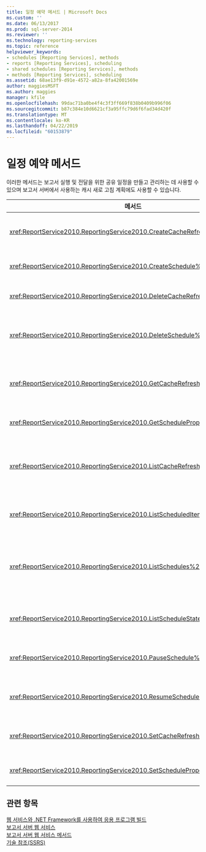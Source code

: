 ```yaml
---
title: 일정 예약 메서드 | Microsoft Docs
ms.custom: ''
ms.date: 06/13/2017
ms.prod: sql-server-2014
ms.reviewer: ''
ms.technology: reporting-services
ms.topic: reference
helpviewer_keywords:
- schedules [Reporting Services], methods
- reports [Reporting Services], scheduling
- shared schedules [Reporting Services], methods
- methods [Reporting Services], scheduling
ms.assetid: 68ae13f9-d91e-4572-a82a-8fa42001569e
author: maggiesMSFT
ms.author: maggies
manager: kfile
ms.openlocfilehash: 99dac71ba0be4f4c3f3ff669f838b0409b996f06
ms.sourcegitcommit: b87c384e10d6621cf3a95ffc79d6f6fad34d420f
ms.translationtype: MT
ms.contentlocale: ko-KR
ms.lasthandoff: 04/22/2019
ms.locfileid: "60153879"
---
```

# <a name="scheduling-methods"></a>일정 예약 메서드
  이러한 메서드는 보고서 실행 및 전달을 위한 공유 일정을 만들고 관리하는 데 사용할 수 있으며 보고서 서버에서 사용하는 캐시 새로 고침 계획에도 사용할 수 있습니다.  
  
|메서드|작업|  
|------------|------------|  
|<xref:ReportService2010.ReportingService2010.CreateCacheRefreshPlan%2A>|항목에 대한 캐시 새로 고침 계획을 만듭니다.|  
|<xref:ReportService2010.ReportingService2010.CreateSchedule%2A>|새 공유 일정을 만듭니다.|  
|<xref:ReportService2010.ReportingService2010.DeleteCacheRefreshPlan%2A>|캐시 새로 고침 계획을 삭제합니다.|  
|<xref:ReportService2010.ReportingService2010.DeleteSchedule%2A>|특정 일정 ID를 기준으로 공유 일정을 삭제합니다.|  
|<xref:ReportService2010.ReportingService2010.GetCacheRefreshPlanProperties%2A>|지정된 캐시 새로 고침 계획의 속성을 반환합니다.|  
|<xref:ReportService2010.ReportingService2010.GetScheduleProperties%2A>|공유 일정의 속성 값을 반환합니다.|  
|<xref:ReportService2010.ReportingService2010.ListCacheRefreshPlans%2A>|카탈로그 항목과 연결된 캐시 새로 고침 계획의 목록을 반환합니다.|  
|<xref:ReportService2010.ReportingService2010.ListScheduledItems%2A>|공유 일정과 연결된 항목 목록을 반환합니다.|  
|<xref:ReportService2010.ReportingService2010.ListSchedules%2A>|보고서 서버 또는 SharePoint 사이트의 모든 공유 일정 목록을 반환합니다.|  
|<xref:ReportService2010.ReportingService2010.ListScheduleStates%2A>|지원되는 일정 상태 목록을 반환합니다.|  
|<xref:ReportService2010.ReportingService2010.PauseSchedule%2A>|지정된 일정의 실행을 일시 중지합니다.|  
|<xref:ReportService2010.ReportingService2010.ResumeSchedule%2A>|일시 중지된 공유 일정을 다시 시작합니다.|  
|<xref:ReportService2010.ReportingService2010.SetCacheRefreshPlanProperties%2A>|캐시 새로 고침 계획의 속성을 설정합니다.|  
|<xref:ReportService2010.ReportingService2010.SetScheduleProperties%2A>|공유 일정의 속성 값을 설정합니다.|  
  
## <a name="see-also"></a>관련 항목  
 [웹 서비스와 .NET Framework를 사용하여 응용 프로그램 빌드](../net-framework/building-applications-using-the-web-service-and-the-net-framework.md)   
 [보고서 서버 웹 서비스](../report-server-web-service.md)   
 [보고서 서버 웹 서비스 메서드](report-server-web-service-methods.md)   
 [기술 참조&#40;SSRS&#41;](../../technical-reference-ssrs.md)  
  
  

